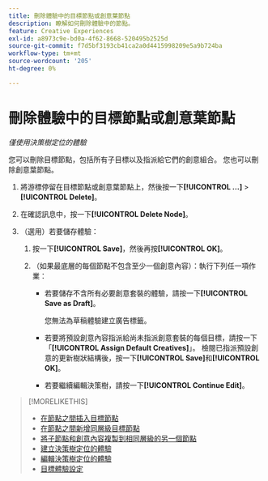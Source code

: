 ```yaml
---
title: 刪除體驗中的目標節點或創意葉節點
description: 瞭解如何刪除體驗中的節點。
feature: Creative Experiences
exl-id: a8973c9e-bd0a-4f62-8668-520495b2525d
source-git-commit: f7d5bf3193cb41ca2a0d4415998209e5a9b724ba
workflow-type: tm+mt
source-wordcount: '205'
ht-degree: 0%

---
```


# 刪除體驗中的目標節點或創意葉節點

*僅使用決策樹定位的體驗*

您可以刪除目標節點，包括所有子目標以及指派給它們的創意組合。 您也可以刪除創意葉節點。

<!-- 1. [ways to get to the decision tree] -->

1. 將游標停留在目標節點或創意葉節點上，然後按一下&#x200B;**[!UICONTROL ...]** > **[!UICONTROL Delete]**。

1. 在確認訊息中，按一下&#x200B;**[!UICONTROL Delete Node]**。

1. （選用）若要儲存體驗：

   1. 按一下&#x200B;**[!UICONTROL Save]**，然後再按&#x200B;**[!UICONTROL OK]**。

   1. （如果最底層的每個節點不包含至少一個創意內容）：執行下列任一項作業：

      * 若要儲存不含所有必要創意套裝的體驗，請按一下&#x200B;**[!UICONTROL Save as Draft]**。

        您無法為草稿體驗建立廣告標籤。

      * 若要將預設創意內容指派給尚未指派創意套裝的每個目標，請按一下「**[!UICONTROL Assign Default Creatives]**」。 檢閱已指派預設創意的更新樹狀結構後，按一下&#x200B;**[!UICONTROL Save]**&#x200B;和&#x200B;**[!UICONTROL OK]**。

      * 若要繼續編輯決策樹，請按一下&#x200B;**[!UICONTROL Continue Edit]**。

>[!MORELIKETHIS]
>
>* [在節點之間插入目標節點](experience-target-node-add-inner.md)
>* [在節點之間新增同層級目標節點](experience-target-node-add-sibling.md)
>* [將子節點和創意內容複製到相同層級的另一個節點](experience-target-node-copy.md)
>* [建立決策樹定位的體驗](experience-create-targeting.md)
>* [編輯決策樹定位的體驗](experience-edit-targeting.md)
>* [目標體驗設定](experience-settings-targeting.md)
